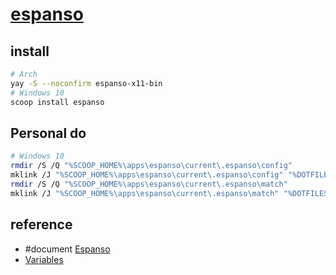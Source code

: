 # [espanso](https://github.com/espanso/espanso)

## install

```sh
# Arch
yay -S --noconfirm espanso-x11-bin
# Windows 10
scoop install espanso
```

## Personal do

```sh
# Windows 10
rmdir /S /Q "%SCOOP_HOME%\apps\espanso\current\.espanso\config"
mklink /J "%SCOOP_HOME%\apps\espanso\current\.espanso\config" "%DOTFILES_DIR%\.config\espanso\config"
rmdir /S /Q "%SCOOP_HOME%\apps\espanso\current\.espanso\match"
mklink /J "%SCOOP_HOME%\apps\espanso\current\.espanso\match" "%DOTFILES_DIR%\.config\espanso\match"
```

## reference

- #document [Espanso](https://espanso.org/docs/get-started/)
- [Variables](https://espanso.org/docs/matches/variables/)
